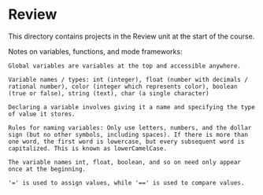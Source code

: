 # Review
This directory contains projects in the Review unit at the start of the course.

Notes on variables, functions, and mode frameworks:

    Global variables are variables at the top and accessible anywhere.

    Variable names / types: int (integer), float (number with decimals / rational number), color (integer which represents color), boolean (true or false), string (text), char (a single character)

    Declaring a variable involves giving it a name and specifying the type of value it stores.

    Rules for naming variables: Only use letters, numbers, and the dollar sign (but no other symbols, including spaces). If there is more than one word, the first word is lowercase, but every subsequent word is capitalized. This is known as lowerCamelCase.

    The variable names int, float, boolean, and so on need only appear once at the beginning.

    '=' is used to assign values, while '==' is used to compare values.
